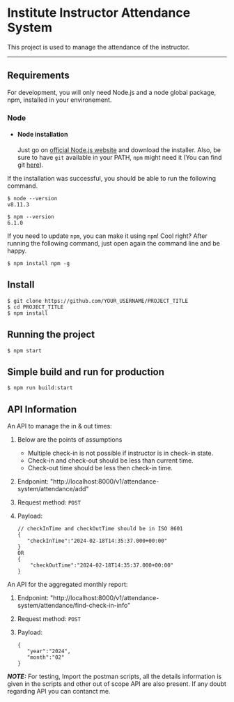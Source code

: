 # Institute Instructor Attendance System

This project is used to manage the attendance of the instructor. 

---
## Requirements

For development, you will only need Node.js and a node global package, npm, installed in your environement.

### Node
- #### Node installation

  Just go on [official Node.js website](https://nodejs.org/) and download the installer.
Also, be sure to have `git` available in your PATH, `npm` might need it (You can find git [here](https://git-scm.com/)).


If the installation was successful, you should be able to run the following command.

    $ node --version
    v8.11.3

    $ npm --version
    6.1.0

If you need to update `npm`, you can make it using `npm`! Cool right? After running the following command, just open again the command line and be happy.

    $ npm install npm -g


## Install

    $ git clone https://github.com/YOUR_USERNAME/PROJECT_TITLE
    $ cd PROJECT_TITLE
    $ npm install

## Running the project

    $ npm start

## Simple build and run for production

    $ npm run build:start


## API Information

An API to manage the in & out times:

 1. Below are the points of assumptions
    - Multiple check-in is not possible if instructor is in check-in state.
    - Check-in and check-out should be less than current time.
    - Check-out time should be less then check-in time.

 2. Endponint: "http://localhost:8000/v1/attendance-system/attendance/add"

 3. Request method: `POST`
 4. Payload:
    ```
    // checkInTime and checkOutTime should be in ISO 8601
    {
       "checkInTime":"2024-02-18T14:35:37.000+00:00"
    }
    OR
    {
        "checkOutTime":"2024-02-18T14:35:37.000+00:00"
    }
    ```

An API for the aggregated monthly report:

 1. Endponint: "http://localhost:8000/v1/attendance-system/attendance/find-check-in-info"

 2. Request method: `POST`
 3. Payload:
    ```
    {
       "year":"2024",
       "month":"02"
    }
    ```

 **_NOTE:_**  For testing, Import the postman scripts, all the details information is given in the scripts and other out of scope API are also present. If any doubt regarding API you can contanct me. 
